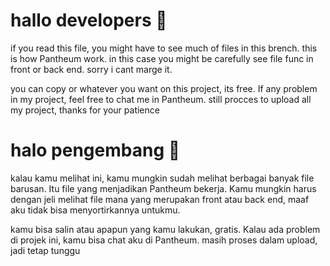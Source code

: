 # hallo developers 👋
if you read this file, you might have to see much of files in this brench. this is how Pantheum work.
in this case you might be carefully see file func in front or back end. sorry i cant marge it.

you can copy or whatever you want on this project, its free. If any problem in my project, feel free to chat me in Pantheum.
still procces to upload all my project, thanks for your patience


# halo pengembang 👋
kalau kamu melihat ini, kamu mungkin sudah melihat berbagai banyak file barusan. Itu file yang menjadikan Pantheum bekerja. 
Kamu mungkin harus dengan jeli melihat file mana yang merupakan front atau back end, maaf aku tidak bisa menyortirkannya untukmu.

kamu bisa salin atau apapun yang kamu lakukan, gratis. Kalau ada problem di projek ini, kamu bisa chat aku di Pantheum.
masih proses dalam upload, jadi tetap tunggu
